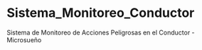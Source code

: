 # Sistema_Monitoreo_Conductor
Sistema de Monitoreo de Acciones Peligrosas en el Conductor - Microsueño
